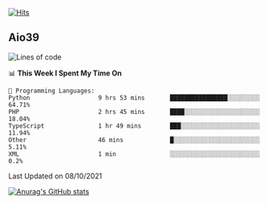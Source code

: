 [![Hits](https://hits.seeyoufarm.com/api/count/incr/badge.svg?url=https%3A%2F%2Fgithub.com%2Faio39&count_bg=%2339C5BB&title_bg=%23555555&icon=&icon_color=%23E7E7E7&title=hits&edge_flat=false)](https://hits.seeyoufarm.com)

## Aio39

<!--START_SECTION:waka-->
![Lines of code](https://img.shields.io/badge/From%20Hello%20World%20I%27ve%20Written-782215%20lines%20of%20code-blue)

📊 **This Week I Spent My Time On** 

```text
💬 Programming Languages: 
Python                   9 hrs 53 mins       ████████████████░░░░░░░░░   64.71% 
PHP                      2 hrs 45 mins       ████░░░░░░░░░░░░░░░░░░░░░   18.04% 
TypeScript               1 hr 49 mins        ███░░░░░░░░░░░░░░░░░░░░░░   11.94% 
Other                    46 mins             █░░░░░░░░░░░░░░░░░░░░░░░░   5.11% 
XML                      1 min               ░░░░░░░░░░░░░░░░░░░░░░░░░   0.2%

```


 Last Updated on 08/10/2021
<!--END_SECTION:waka-->
[![Anurag's GitHub stats](https://github-readme-stats.vercel.app/api?username=aio39)](https://github.com/anuraghazra/github-readme-stats)

<!--
**aio39/aio39** is a ✨ _special_ ✨ repository because its `README.md` (this file) appears on your GitHub profile.

Here are some ideas to get you started:

- 🔭 I’m currently working on ...
- 🌱 I’m currently learning ...
- 👯 I’m looking to collaborate on ...
- 🤔 I’m looking for help with ...
- 💬 Ask me about ...
- 📫 How to reach me: ...
- 😄 Pronouns: ...
- ⚡ Fun fact: ...
-->
